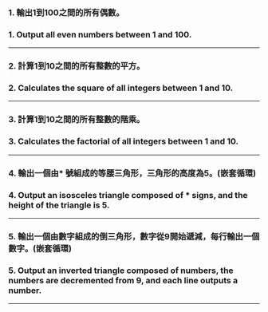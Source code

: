 ### 1. 輸出1到100之間的所有偶數。
### 1. Output all even numbers between 1 and 100.
___
### 2. 計算1到10之間的所有整數的平方。
### 2. Calculates the square of all integers between 1 and 10.
___
### 3. 計算1到10之間的所有整數的階乘。
### 3. Calculates the factorial of all integers between 1 and 10.
___
### 4. 輸出一個由* 號組成的等腰三角形，三角形的高度為5。(嵌套循環)
### 4. Output an isosceles triangle composed of * signs, and the height of the triangle is 5.
___
### 5. 輸出一個由數字組成的倒三角形，數字從9開始遞減，每行輸出一個數字。(嵌套循環)
### 5. Output an inverted triangle composed of numbers, the numbers are decremented from 9, and each line outputs a number.
___
